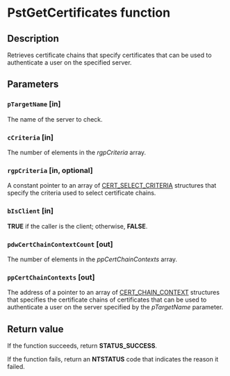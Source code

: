 # PstGetCertificates function

## Description

Retrieves certificate chains that specify certificates that can be used to authenticate a user on the specified server.

## Parameters

### `pTargetName` [in]

The name of the server to check.

### `cCriteria` [in]

The number of elements in the *rgpCriteria* array.

### `rgpCriteria` [in, optional]

A constant pointer to an array of [CERT_SELECT_CRITERIA](https://learn.microsoft.com/windows/desktop/api/wincrypt/ns-wincrypt-cert_select_criteria) structures that specify the criteria used to select certificate chains.

### `bIsClient` [in]

**TRUE** if the caller is the client; otherwise, **FALSE**.

### `pdwCertChainContextCount` [out]

The number of elements in the *ppCertChainContexts* array.

### `ppCertChainContexts` [out]

The address of a pointer to an array of [CERT_CHAIN_CONTEXT](https://learn.microsoft.com/windows/desktop/api/wincrypt/ns-wincrypt-cert_chain_context) structures that specifies the certificate chains of certificates that can be used to authenticate a user on the server specified by the *pTargetName* parameter.

## Return value

If the function succeeds, return **STATUS_SUCCESS**.

If the function fails, return an **NTSTATUS** code that indicates the reason it failed.